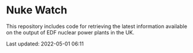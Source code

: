 # Nuke Watch

This repository includes code for retrieving the latest information available on the output of EDF nuclear power plants in the UK.

Last updated: 2022-05-01 06:11